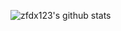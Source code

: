 ![zfdx123's github stats](https://github-readme-stats.vercel.app/api?username=zfdx123&show_icons=true&theme=onedark)
